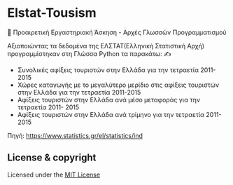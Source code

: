 # Elstat-Tousism
:pushpin: Προαιρετική Εργαστηριακή Άσκηση - Αρχές Γλωσσών Προγραμματισμού

Αξιοποιώντας τα δεδομένα της ΕΛΣΤΑΤ(Ελληνική Στατιστική Αρχή) προγραμμίστηκαν στη Γλώσσα Python τα παρακάτω: :writing_hand:

- Συνολικές αφίξεις τουριστών στην Ελλάδα για την τετραετία 2011-2015
- Χώρες καταγωγής με το μεγαλύτερο μερίδιο στις αφίξεις τουριστών στην
Ελλάδα για την τετραετία 2011-2015
- Aφίξεις τουριστών στην Ελλάδα ανά μέσο μεταφοράς για την τετραετία 2011-
2015
- Αφίξεις τουριστών στην Ελλάδα ανά τρίμηνο για την τετραετία 2011-2015

Πηγή: https://www.statistics.gr/el/statistics/ind 

## License & copyright 
Licensed under the [MIT License](LICENSE)




